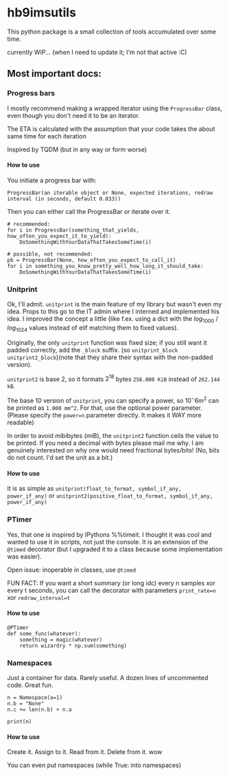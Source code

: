 # hb9imsutils
This python package is a small collection of tools accumulated over some time.

currently WIP... (when I need to update it; I'm not that active :C)

## Most important docs:
### Progress bars

I mostly recommend making a wrapped iterator using the `ProgressBar` class,
even though you don't need it to be an iterator. 

The ETA is calculated with the assumption that your code
takes the about same time for each iteration

Inspired by TQDM (but in any way or form worse)

#### How to use
You initiate a progress bar with:

`ProgressBar(an iterable object or None, expected iterations, redraw interval (in seconds, default 0.033))`

Then you can either call the ProgressBar or iterate over it.

```
# recommended:
for i in ProgressBar(something_that_yields, how_often_you_expect_it_to_yield):
	DoSomethingWithYourDataThatTakesSomeTime(i)

# possible, not recommended:
pb = ProgressBar(None, how_often_you_expect_to_call_it)
for i in something_you_know_pretty_well_how_long_it_should_take:
	DoSomethingWithYourDataThatTakesSomeTime(i)
```

### Unitprint
Ok, I'll admit. `unitprint` is the main feature of my library but wasn't even my idea.
Props to this go to the IT admin where I interned and implemented his idea.
I improved the concept a little (like f.ex. using a dict with the $log_1000$ / $log_1024$ values
instead of elif matching them to fixed values).

Originally, the only `unitprint` function was fixed size; if you still want it padded correctly,
add the `_block` suffix.
(so `unitprint_block` `unitprint2_block`)(note that they share their syntax with the non-padded version).

`unitprint2` is base 2, so it formats $2^18$ bytes `256.000 KiB` instead of `262.144 kB`.

The base 10 version of `unitprint`, you can specify a power, so $10^-6 m^2$ can be printed as `1.000 mm^2`.
For that, use the optional power parameter.
(Please specify the `power=n` parameter directly. It makes it WAY more readable)

In order to avoid mibibytes (miB), the `unitprint2` function ceils the value to be printed.
If you need a decimal with bytes please mail me why.
I am genuinely interested on why one would need fractional bytes/bits!
(No, bits do not count. I'd set the unit as a bit.)

#### How to use

It is as simple as `unitprint(float_to_format, symbol_if_any, power_if_any)`
or `unitprint2(positive_float_to_format, symbol_if_any, power_if_any)`

### PTimer

Yes, that one is inspired by IPythons %%timeit.
I thought it was cool and wanted to use it in scripts, not just the console.
It is an extension of the `@timed` decorator
(but I upgraded it to a class because some implementation was easier). 

Open issue: inoperable in classes, use `@timed`

FUN FACT: If you want a short summary (or long idc) every n samples xor every t seconds, 
you can call the decorator with parameters `print_rate=n` xor `redraw_interval=t`

#### How to use

```
@PTimer
def some_func(whatever):
	something = magic(whatever)
	return wizardry * np.sum(something)
```

### Namespaces

Just a container for data. Rarely useful. A dozen lines of uncommented code. Great fun.

```
n = Namespace(a=1)
n.b = "None"
n.c += len(n.b) + n.a

print(n)
```

#### How to use

Create it. Assign to it. Read from it. Delete from it. wow

You can even put namespaces (while True: into namespaces)
